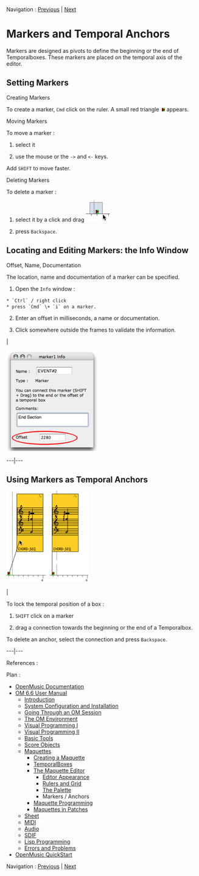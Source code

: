 Navigation : [Previous](player "page précédente\(The Palette\)") |
[Next](Programming%20Maquette "Next\(Maquette
Programming\)")


# Markers and Temporal Anchors

Markers are designed as pivots to define the beginning or the end of
Temporalboxes. These markers are placed on the temporal axis of the editor.

## Setting Markers

Creating Markers

To create a marker, `Cmd` click on the ruler. A small red triangle
![](../res/marker_icon.png) appears.

Moving Markers

To move a marker :

  1. select it

  2. use the mouse or the `->` and `<-` keys.

Add `SHIFT` to move faster.

Deleting Markers

To delete a marker :

  1. select it by a click and drag ![](../res/selectmarker_icon.png)

  2. press `Backspace`.

## Locating and Editing Markers: the Info Window

Offset, Name, Documentation

The location, name and documentation of a marker can be specified.

  1. Open the `Info` window :

    * `Ctrl` / right click
    * press `Cmd` \+ `i` on a marker.
  2. Enter an offset in milliseconds, a name or documentation.

  3. Click somewhere outside the frames to validate the information. 

|

![](../res/marker.png)  
  
---|---  
  
## Using Markers as Temporal Anchors

![](../res/anchor.png)

|

To lock the temporal position of a box :

  1. `SHIFT` click on a marker 

  2. drag a connection towards the beginning or the end of a Temporalbox. 

To delete an anchor, select the connection and press `Backspace`.  
  
---|---  
  
References :

Plan :

  * [OpenMusic Documentation](OM-Documentation)
  * [OM 6.6 User Manual](OM-User-Manual)
    * [Introduction](00-Sommaire)
    * [System Configuration and Installation](Installation)
    * [Going Through an OM Session](Goingthrough)
    * [The OM Environment](Environment)
    * [Visual Programming I](BasicVisualProgramming)
    * [Visual Programming II](AdvancedVisualProgramming)
    * [Basic Tools](BasicObjects)
    * [Score Objects](ScoreObjects)
    * [Maquettes](Maquettes)
      * [Creating a Maquette](Maquette)
      * [TemporalBoxes](TemporalBoxes)
      * [The Maquette Editor](Editor)
        * [Editor Appearance](EditorAppearance)
        * [Rulers and Grid](Grid%20and%20Rulers)
        * [The Palette](player)
        * Markers / Anchors
      * [Maquette Programming](Programming%20Maquette)
      * [Maquettes in Patches](Maquettes%20in%20Patches)
    * [Sheet](Sheet)
    * [MIDI](MIDI)
    * [Audio](Audio)
    * [SDIF](SDIF)
    * [Lisp Programming](Lisp)
    * [Errors and Problems](errors)
  * [OpenMusic QuickStart](QuickStart-Chapters)

Navigation : [Previous](player "page précédente\(The Palette\)") |
[Next](Programming%20Maquette "Next\(Maquette
Programming\)")

